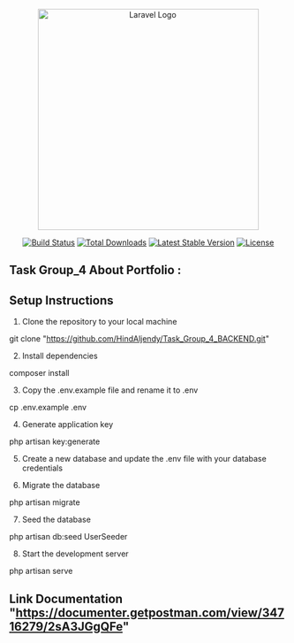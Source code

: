 <p align="center"><a href="https://laravel.com" target="_blank"><img src="https://raw.githubusercontent.com/laravel/art/master/logo-lockup/5%20SVG/2%20CMYK/1%20Full%20Color/laravel-logolockup-cmyk-red.svg" width="400" alt="Laravel Logo"></a></p>

<p align="center">
<a href="https://github.com/laravel/framework/actions"><img src="https://github.com/laravel/framework/workflows/tests/badge.svg" alt="Build Status"></a>
<a href="https://packagist.org/packages/laravel/framework"><img src="https://img.shields.io/packagist/dt/laravel/framework" alt="Total Downloads"></a>
<a href="https://packagist.org/packages/laravel/framework"><img src="https://img.shields.io/packagist/v/laravel/framework" alt="Latest Stable Version"></a>
<a href="https://packagist.org/packages/laravel/framework"><img src="https://img.shields.io/packagist/l/laravel/framework" alt="License"></a>
</p>

## Task Group_4 About Portfolio :

## Setup Instructions  

1. Clone the repository to your local machine  

git clone "https://github.com/HindAljendy/Task_Group_4_BACKEND.git"

2. Install dependencies  

composer install  


3. Copy the .env.example file and rename it to .env

cp .env.example .env

4. Generate application key  

php artisan key:generate

5. Create a new database and update the .env file with your database credentials


6. Migrate the database  

php artisan migrate



7. Seed the database 

php artisan db:seed UserSeeder



8. Start the development server  

php artisan serve


## Link Documentation "https://documenter.getpostman.com/view/34716279/2sA3JGgQFe"


